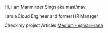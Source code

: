 Hi, I am Manminder Singh aka mani/mav.

I am a Cloud Engineer and former HR Manager

Check my project Articles [Medium - @mani-rana](http://medium.com/mani-rana)


